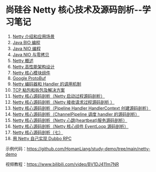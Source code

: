 # 尚硅谷 Netty 核心技术及源码剖析--学习笔记

1. [Netty 介绍和应用场景](https://github.com/HomanLiang/study-demo/blob/main/netty-demo/document/chapter1.md)
2. [Java BIO 编程]( https://github.com/HomanLiang/study-demo/blob/main/netty-demo/document/chapter2.md )
3. [Java NIO 编程]( https://github.com/HomanLiang/study-demo/blob/main/netty-demo/document/chapter3.md )
4. [Java NIO 与零拷贝]( https://github.com/HomanLiang/study-demo/blob/main/netty-demo/document/chapter4.md )
5. [Netty 概述]( https://github.com/HomanLiang/study-demo/blob/main/netty-demo/document/chapter5.md )
6. [Netty 高性能架构设计]( https://github.com/HomanLiang/study-demo/blob/main/netty-demo/document/chapter6.md )
7. [Netty 核心模块组件]( https://github.com/HomanLiang/study-demo/blob/main/netty-demo/document/chapter7.md )
8. [Google ProtoBuf]( https://github.com/HomanLiang/study-demo/blob/main/netty-demo/document/chapter8.md )
9. [Netty 编码器和 Handler 的调用机制]( https://github.com/HomanLiang/study-demo/blob/main/netty-demo/document/chapter9.md )
10. [TCP 粘包和拆包及解决方案]( https://github.com/HomanLiang/study-demo/blob/main/netty-demo/document/chapter10.md )
11. [Netty 核心源码剖析（Netty 启动过程源码剖析）]( https://github.com/HomanLiang/study-demo/blob/main/netty-demo/document/chapter11.md )
12. [Netty 核心源码剖析（Netty 接收请求过程源码剖析 ）]( https://github.com/HomanLiang/study-demo/blob/main/netty-demo/document/chapter12.md )
13. [Netty 核心源码剖析（Pipeline Handler HandlerContext 创建源码剖析）]( https://github.com/HomanLiang/study-demo/blob/main/netty-demo/document/chapter13.md )
14. [Netty 核心源码剖析（ChannelPipeline 调度 handler 的源码剖析）]( https://github.com/HomanLiang/study-demo/blob/main/netty-demo/document/chapter14.md )
15. [Netty 核心源码剖析（Netty 心跳(heartbeat)服务源码剖析）]( https://github.com/HomanLiang/study-demo/blob/main/netty-demo/document/chapter15.md )
16. [Netty 核心源码剖析（Netty 核心组件 EventLoop 源码剖析）]( https://github.com/HomanLiang/study-demo/blob/main/netty-demo/document/chapter16.md )
17. [Netty 核心源码剖析（七）]( https://github.com/HomanLiang/study-demo/blob/main/netty-demo/document/chapter17.md )
18. [用 Netty 自己实现 Dubbo RPC]( https://github.com/HomanLiang/study-demo/blob/main/netty-demo/document/chapter18.md )



示例代码：https://github.com/HomanLiang/study-demo/tree/main/netty-demo

视频教程：https://www.bilibili.com/video/BV1DJ411m7NR